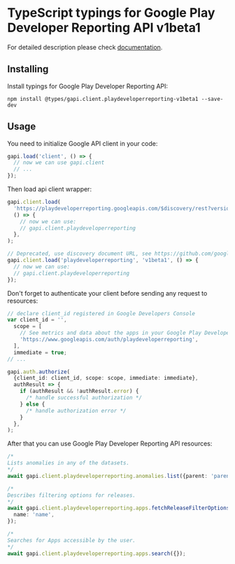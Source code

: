 # TypeScript typings for Google Play Developer Reporting API v1beta1

For detailed description please check [documentation](https://developers.google.com/play/developer/reporting).

## Installing

Install typings for Google Play Developer Reporting API:

```
npm install @types/gapi.client.playdeveloperreporting-v1beta1 --save-dev
```

## Usage

You need to initialize Google API client in your code:

```typescript
gapi.load('client', () => {
  // now we can use gapi.client
  // ...
});
```

Then load api client wrapper:

```typescript
gapi.client.load(
  'https://playdeveloperreporting.googleapis.com/$discovery/rest?version=v1beta1',
  () => {
    // now we can use:
    // gapi.client.playdeveloperreporting
  },
);
```

```typescript
// Deprecated, use discovery document URL, see https://github.com/google/google-api-javascript-client/blob/master/docs/reference.md#----gapiclientloadname----version----callback--
gapi.client.load('playdeveloperreporting', 'v1beta1', () => {
  // now we can use:
  // gapi.client.playdeveloperreporting
});
```

Don't forget to authenticate your client before sending any request to resources:

```typescript
// declare client_id registered in Google Developers Console
var client_id = '',
  scope = [
    // See metrics and data about the apps in your Google Play Developer account
    'https://www.googleapis.com/auth/playdeveloperreporting',
  ],
  immediate = true;
// ...

gapi.auth.authorize(
  {client_id: client_id, scope: scope, immediate: immediate},
  authResult => {
    if (authResult && !authResult.error) {
      /* handle successful authorization */
    } else {
      /* handle authorization error */
    }
  },
);
```

After that you can use Google Play Developer Reporting API resources: <!-- TODO: make this work for multiple namespaces -->

```typescript
/*
Lists anomalies in any of the datasets.
*/
await gapi.client.playdeveloperreporting.anomalies.list({parent: 'parent'});

/*
Describes filtering options for releases.
*/
await gapi.client.playdeveloperreporting.apps.fetchReleaseFilterOptions({
  name: 'name',
});

/*
Searches for Apps accessible by the user.
*/
await gapi.client.playdeveloperreporting.apps.search({});
```
